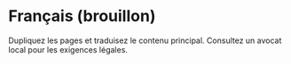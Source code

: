 # Français (brouillon)

Dupliquez les pages et traduisez le contenu principal. Consultez un avocat local pour les exigences légales.
